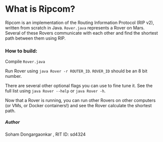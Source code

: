 # What is Ripcom?
Ripcom is an implementation of the Routing Information Protocol (RIP v2), written from scratch in Java. `Rover.java` represents a Rover on Mars. Several of these Rovers communicate with each other and find the shortest path between them using RIP. 

### How to build:
Compile `Rover.java`

Run Rover using `java Rover -r ROUTER_ID`. `ROVER_ID` should be an 8 bit number.

There are several other optional flags you can use to fine tune it. See the full list using `java Rover --help` or `java Rover -h`.

Now that a Rover is running, you can run other Rovers on other computers (or VMs, or Docker containers!) and see the Rover calculate the shortest path.

##### Author
Soham Dongargaonkar , RIT ID: sd4324
